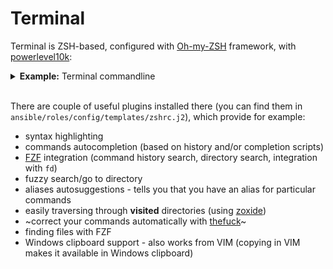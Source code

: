# Terminal

Terminal is ZSH-based, configured with [Oh-my-ZSH](https://github.com/ohmyzsh/ohmyzsh) framework, with [powerlevel10k](https://github.com/romkatv/powerlevel10k):

<details>
  <summary><b>Example:</b> Terminal commandline</summary>
  <div align="center">
    <img src="https://ziwi01.github.io/proveasio/assets/terminal_preview.png" />
  </div>
</details>
<br />

There are couple of useful plugins installed there (you can find them in `ansible/roles/config/templates/zshrc.j2`), which provide for example:

- syntax highlighting
- commands autocompletion (based on history and/or completion scripts)
- [FZF](https://github.com/junegunn/fzf) integration (command history search, directory search, integration with `fd`)
- fuzzy search/go to directory
- aliases autosuggestions - tells you that you have an alias for particular commands
- easily traversing through **visited** directories (using [zoxide](https://github.com/ajeetdsouza/zoxide))
- ~correct your commands automatically with [thefuck](https://github.com/nvbn/thefuck)~
- finding files with FZF
- Windows clipboard support - also works from VIM (copying in VIM makes it available in Windows clipboard)
